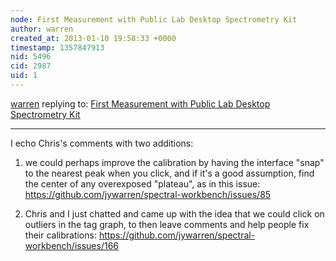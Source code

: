 ```yaml
---
node: First Measurement with Public Lab Desktop Spectrometry Kit
author: warren
created_at: 2013-01-10 19:58:33 +0000
timestamp: 1357847913
nid: 5496
cid: 2987
uid: 1
---
```




[warren](../profile/warren) replying to: [First Measurement with Public Lab Desktop Spectrometry Kit](../notes/pluharj/1-9-2013/first-measurement-public-lab-desktop-spectrometry-kit)

----
I echo Chris's comments with two additions:

1. we could perhaps improve the calibration by having the interface "snap" to the nearest peak when you click, and if it's a good assumption, find the center of any overexposed "plateau", as in this issue: https://github.com/jywarren/spectral-workbench/issues/85

2. Chris and I just chatted and came up with the idea that we could click on outliers in the tag graph, to then leave comments and help people fix their calibrations: https://github.com/jywarren/spectral-workbench/issues/166